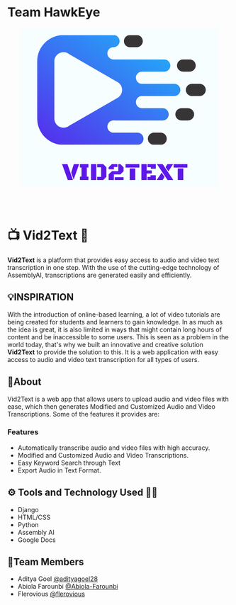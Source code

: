 # Team HawkEye

<center> <img src='Logo.png' alt="Project's logo"> </center>

<br></br>

#  📺  Vid2Text 📝 
**Vid2Text** is a platform that provides easy access to audio and video text transcription in one step. With the use of the cutting-edge technology of AssemblyAI, transcriptions are generated easily and efficiently.

## 💡INSPIRATION

With the introduction of online-based learning, a lot of video tutorials are being created for students and learners to gain knowledge. In as much as the idea is great, it is also limited in ways that might contain long hours of content and be inaccessible to some users. This is seen as a problem in the world today, that's why we built an innovative and creative solution  **Vid2Text** to provide the solution to this. It is a web application with easy access to audio and video text transcription for all types of users.

## 🍁About
Vid2Text is a web app that allows users to upload audio and video files with ease, which then generates Modified and Customized Audio and Video Transcriptions.
Some of the features it provides are:

### Features
- Automatically transcribe audio and video files with high accuracy. 
- Modified and Customized Audio and Video Transcriptions.
- Easy Keyword Search through Text
- Export Audio in Text Format.

## ⚙ Tools and Technology Used 👨‍💻
- Django
- HTML/CSS
- Python
- Assembly AI 
- Google Docs
## 🤼Team Members

- Aditya Goel [@adityagoel28](https://github.com/adityagoel28)
- Abiola Farounbi [@Abiola-Farounbi](https://github.com/Abiola-Farounbi)
- Flerovious [@flerovious](https://github.com/flerovious)


